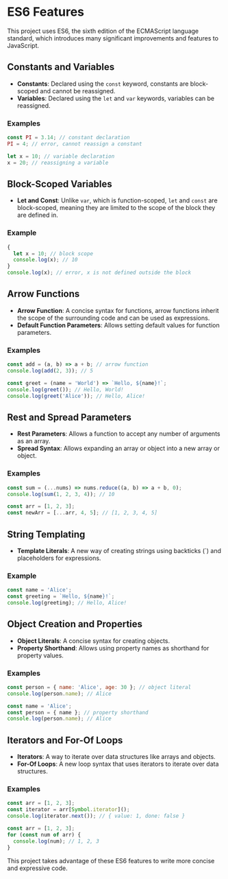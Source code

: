 # ES6 Features

This project uses ES6, the sixth edition of the ECMAScript language standard, which introduces many significant improvements and features to JavaScript.

## Constants and Variables

- **Constants**: Declared using the `const` keyword, constants are block-scoped and cannot be reassigned.
- **Variables**: Declared using the `let` and `var` keywords, variables can be reassigned.

### Examples

```javascript
const PI = 3.14; // constant declaration
PI = 4; // error, cannot reassign a constant

let x = 10; // variable declaration
x = 20; // reassigning a variable
```

## Block-Scoped Variables

- **Let and Const**: Unlike `var`, which is function-scoped, `let` and `const` are block-scoped, meaning they are limited to the scope of the block they are defined in.

### Example

```javascript
{
  let x = 10; // block scope
  console.log(x); // 10
}
console.log(x); // error, x is not defined outside the block
```

## Arrow Functions

- **Arrow Function**: A concise syntax for functions, arrow functions inherit the scope of the surrounding code and can be used as expressions.
- **Default Function Parameters**: Allows setting default values for function parameters.

### Examples

```javascript
const add = (a, b) => a + b; // arrow function
console.log(add(2, 3)); // 5

const greet = (name = 'World') => `Hello, ${name}!`;
console.log(greet()); // Hello, World!
console.log(greet('Alice')); // Hello, Alice!
```

## Rest and Spread Parameters

- **Rest Parameters**: Allows a function to accept any number of arguments as an array.
- **Spread Syntax**: Allows expanding an array or object into a new array or object.

### Examples

```javascript
const sum = (...nums) => nums.reduce((a, b) => a + b, 0);
console.log(sum(1, 2, 3, 4)); // 10

const arr = [1, 2, 3];
const newArr = [...arr, 4, 5]; // [1, 2, 3, 4, 5]
```

## String Templating

- **Template Literals**: A new way of creating strings using backticks (\`\) and placeholders for expressions.

### Example

```javascript
const name = 'Alice';
const greeting = `Hello, ${name}!`;
console.log(greeting); // Hello, Alice!
```

## Object Creation and Properties

- **Object Literals**: A concise syntax for creating objects.
- **Property Shorthand**: Allows using property names as shorthand for property values.

### Examples

```javascript
const person = { name: 'Alice', age: 30 }; // object literal
console.log(person.name); // Alice

const name = 'Alice';
const person = { name }; // property shorthand
console.log(person.name); // Alice
```

## Iterators and For-Of Loops

- **Iterators**: A way to iterate over data structures like arrays and objects.
- **For-Of Loops**: A new loop syntax that uses iterators to iterate over data structures.

### Examples

```javascript
const arr = [1, 2, 3];
const iterator = arr[Symbol.iterator]();
console.log(iterator.next()); // { value: 1, done: false }

const arr = [1, 2, 3];
for (const num of arr) {
  console.log(num); // 1, 2, 3
}
```

This project takes advantage of these ES6 features to write more concise and expressive code.
```
